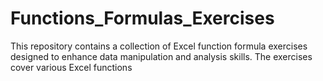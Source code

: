 # Functions_Formulas_Exercises
This repository contains a collection of Excel function formula exercises designed to enhance data manipulation and analysis skills. The exercises cover various Excel functions 
